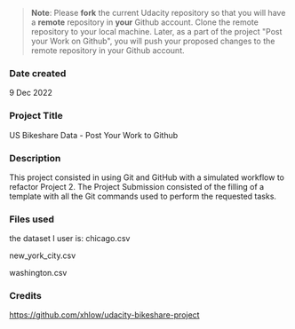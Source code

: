 >**Note**: Please **fork** the current Udacity repository so that you will have a **remote** repository in **your** Github account. Clone the remote repository to your local machine. Later, as a part of the project "Post your Work on Github", you will push your proposed changes to the remote repository in your Github account.

### Date created
9 Dec 2022

### Project Title
US Bikeshare Data - Post Your Work to Github 

### Description
This project consisted in using Git and GitHub with a simulated workflow to refactor Project 2.
The Project Submission consisted of the filling of a template with all the Git commands used to perform the requested tasks.

### Files used
the dataset I user is: 
chicago.csv 

new_york_city.csv

washington.csv 


### Credits
https://github.com/xhlow/udacity-bikeshare-project


